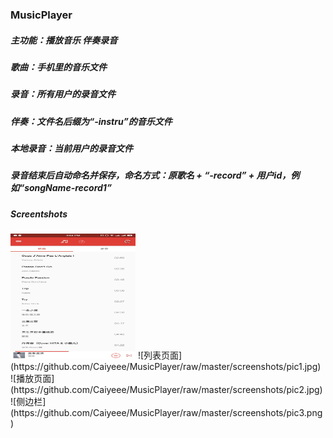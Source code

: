 ### MusicPlayer
##### 主功能：播放音乐  伴奏录音
#####
##### 歌曲：手机里的音乐文件
##### 录音：所有用户的录音文件
##### 伴奏：文件名后缀为“-instru”的音乐文件
##### 本地录音：当前用户的录音文件
#####
##### 录音结束后自动命名并保存，命名方式：原歌名 + “-record” + 用户id，例如“songName-record1”
###
##### Screentshots
<img src="https://github.com/Caiyeee/MusicPlayer/raw/master/screenshots/pic1.jpg" width=200 height=200 />
![列表页面](https://github.com/Caiyeee/MusicPlayer/raw/master/screenshots/pic1.jpg)
![播放页面](https://github.com/Caiyeee/MusicPlayer/raw/master/screenshots/pic2.jpg) 
![侧边栏](https://github.com/Caiyeee/MusicPlayer/raw/master/screenshots/pic3.png) 
